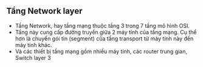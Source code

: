 ## Tầng Network layer
- Tầng Network, hay tầng mạng thuộc tầng 3 trong 7 tầng mô hình OSI.
- Tầng này cung cấp đường truyền giữa 2 máy tính của tầng mạng. Cụ thể hơn là chuyển gói tin (segment) của tầng transport từ máy tính này đến máy tính khác.
- Và các thiết bị tầng mạng gồm nhiều máy tính, các router trung gian, Switch layer 3
